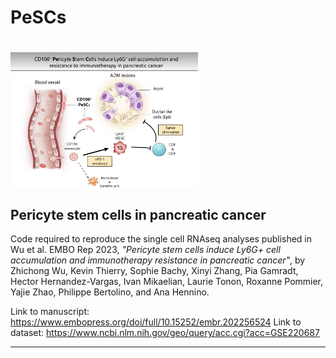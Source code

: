 # PeSCs

# <img src="embr202256524-abs-0001-m.jpg" align="center" width="300" />

## Pericyte stem cells in pancreatic cancer

Code required to reproduce the single cell RNAseq analyses published in Wu et al. EMBO Rep 2023, *"Pericyte stem cells induce Ly6G+ cell accumulation and immunotherapy resistance in pancreatic cancer"*, by Zhichong Wu, Kevin Thierry, Sophie Bachy, Xinyi Zhang, Pia Gamradt, Hector Hernandez-Vargas, Ivan Mikaelian, Laurie Tonon, Roxanne Pommier, Yajie Zhao, Philippe Bertolino, and Ana Hennino.

Link to manuscript: https://www.embopress.org/doi/full/10.15252/embr.202256524
Link to dataset: https://www.ncbi.nlm.nih.gov/geo/query/acc.cgi?acc=GSE220687


---

